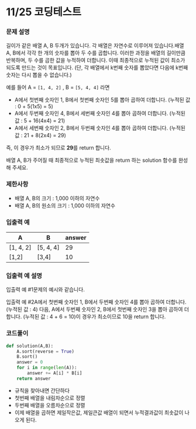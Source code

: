 # 11/25 코딩테스트

### **문제 설명**

길이가 같은 배열 A, B 두개가 있습니다. 각 배열은 자연수로 이루어져 있습니다.배열 A, B에서 각각 한 개의 숫자를 뽑아 두 수를 곱합니다. 이러한 과정을 배열의 길이만큼 반복하며, 두 수를 곱한 값을 누적하여 더합니다. 이때 최종적으로 누적된 값이 최소가 되도록 만드는 것이 목표입니다. (단, 각 배열에서 k번째 숫자를 뽑았다면 다음에 k번째 숫자는 다시 뽑을 수 없습니다.)

예를 들어 A = `[1, 4, 2]` , B = `[5, 4, 4]` 라면

- A에서 첫번째 숫자인 1, B에서 첫번째 숫자인 5를 뽑아 곱하여 더합니다. (누적된 값 : 0 + 5(1x5) = 5)
- A에서 두번째 숫자인 4, B에서 세번째 숫자인 4를 뽑아 곱하여 더합니다. (누적된 값 : 5 + 16(4x4) = 21)
- A에서 세번째 숫자인 2, B에서 두번째 숫자인 4를 뽑아 곱하여 더합니다. (누적된 값 : 21 + 8(2x4) = 29)

즉, 이 경우가 최소가 되므로 **29**를 return 합니다.

배열 A, B가 주어질 때 최종적으로 누적된 최솟값을 return 하는 solution 함수를 완성해 주세요.

### 제한사항

- 배열 A, B의 크기 : 1,000 이하의 자연수
- 배열 A, B의 원소의 크기 : 1,000 이하의 자연수

### 입출력 예

| A | B | answer |
| --- | --- | --- |
| [1, 4, 2] | [5, 4, 4] | 29 |
| [1,2] | [3,4] | 10 |

### 입출력 예 설명

입출력 예 #1문제의 예시와 같습니다.

입출력 예 #2A에서 첫번째 숫자인 1, B에서 두번째 숫자인 4를 뽑아 곱하여 더합니다. (누적된 값 : 4) 다음, A에서 두번째 숫자인 2, B에서 첫번째 숫자인 3을 뽑아 곱하여 더합니다. (누적된 값 : 4 + 6 = 10)이 경우가 최소이므로 10을 return 합니다.

### 코드풀이

```python
def solution(A,B):
    A.sort(reverse = True)
    B.sort()
    answer = 0
    for i in range(len(A)):
        answer += A[i] * B[i]
    return answer
```

- 규칙을 찾아내면 간단하다
- 첫번째 배열을 내림차순으로 정렬
- 두번째 배열을 오름차순으로 정렬
- 이제 배열을 곱하면 제일작은값, 제일큰값 배열이 되면서 누적결과값이  최솟값이 나오게 된다.